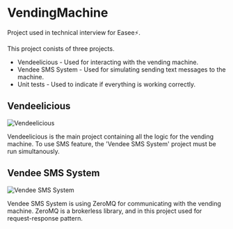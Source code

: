 # VendingMachine
Project used in technical interview for Easee⚡. 

This project conists of three projects. 

- Vendeelicious - Used for interacting with the vending machine.
- Vendee SMS System - Used for simulating sending text messages to the machine.
- Unit tests - Used to indicate if everything is working correctly.

## Vendeelicious

![Vendeelicious](https://user-images.githubusercontent.com/98617835/167498242-dd12d4a4-0a6a-4819-b3a5-a7530bfc78ae.png)

Vendeelicious is the main project containing all the logic for the vending machine. To use SMS feature, the 'Vendee SMS System' project must be run simultanously.

## Vendee SMS System
![Vendee SMS System](https://user-images.githubusercontent.com/98617835/167498246-413cf579-9d27-4d31-9be8-d8fc46745bb1.png)

Vendee SMS System is using ZeroMQ for communicating with the vending machine. ZeroMQ is a brokerless library, and in this project used for request-response pattern.
